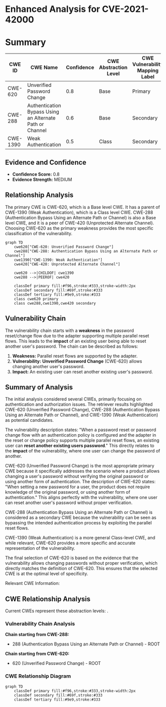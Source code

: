 # Enhanced Analysis for CVE-2021-42000

# Summary
| CWE ID | CWE Name | Confidence | CWE Abstraction Level | CWE Vulnerability Mapping Label | CWE-Vulnerability Mapping Notes |
|---|---|---|---|---|---|
| CWE-620 | Unverified Password Change | 0.8 | Base | Primary | Allowed |
| CWE-288 | Authentication Bypass Using an Alternate Path or Channel | 0.6 | Base | Secondary | Allowed |
| CWE-1390 | Weak Authentication | 0.5 | Class | Secondary | Allowed-with-Review |

## Evidence and Confidence

*   **Confidence Score:** 0.8
*   **Evidence Strength:** MEDIUM

## Relationship Analysis
The primary CWE is CWE-620, which is a Base level CWE. It has a parent of CWE-1390 (Weak Authentication), which is a Class level CWE. CWE-288 (Authentication Bypass Using an Alternate Path or Channel) is also a Base level CWE, and it is a peer of CWE-420 (Unprotected Alternate Channel). Choosing CWE-620 as the primary weakness provides the most specific classification of the vulnerability.

```mermaid
graph TD
    cwe620["CWE-620: Unverified Password Change"]
    cwe288["CWE-288: Authentication Bypass Using an Alternate Path or Channel"]
    cwe1390["CWE-1390: Weak Authentication"]
    cwe420["CWE-420: Unprotected Alternate Channel"]
    
    cwe620 -->|CHILDOF| cwe1390
    cwe288 -->|PEEROF| cwe420
    
    classDef primary fill:#f96,stroke:#333,stroke-width:2px
    classDef secondary fill:#69f,stroke:#333
    classDef tertiary fill:#9e9,stroke:#333
    class cwe620 primary
    class cwe288,cwe1390,cwe420 secondary
```

## Vulnerability Chain
The vulnerability chain starts with a **weakness** in the password reset/change flow due to the adapter supporting multiple parallel reset flows. This leads to the **impact** of an existing user being able to reset another user's password. The chain can be described as follows:

1.  **Weakness:** Parallel reset flows are supported by the adapter.
2.  **Vulnerability:** **Unverified Password Change** (CWE-620) allows changing another user's password.
3.  **Impact:** An existing user can reset another existing user's password.

## Summary of Analysis
The initial analysis considered several CWEs, primarily focusing on authentication and authorization issues. The retriever results highlighted CWE-620 (Unverified Password Change), CWE-288 (Authentication Bypass Using an Alternate Path or Channel), and CWE-1390 (Weak Authentication) as potential candidates.

The vulnerability description states: "When a password reset or password change flow with an authentication policy is configured and the adapter in the reset or change policy supports multiple parallel reset flows, an existing user can **reset another existing users password**." This directly relates to the **impact** of the vulnerability, where one user can change the password of another.

CWE-620 (Unverified Password Change) is the most appropriate primary CWE because it specifically addresses the scenario where a product allows changing a user's password without verifying the original password or using another form of authentication. The description of CWE-620 states: "When setting a new password for a user, the product does not require knowledge of the original password, or using another form of authentication." This aligns perfectly with the vulnerability, where one user can reset another user's password without proper verification.

CWE-288 (Authentication Bypass Using an Alternate Path or Channel) is considered as a secondary CWE because the vulnerability can be seen as bypassing the intended authentication process by exploiting the parallel reset flows.

CWE-1390 (Weak Authentication) is a more general Class-level CWE, and while relevant, CWE-620 provides a more specific and accurate representation of the vulnerability.

The final selection of CWE-620 is based on the evidence that the vulnerability allows changing passwords without proper verification, which directly matches the definition of CWE-620. This ensures that the selected CWE is at the optimal level of specificity.

Relevant CWE Information:


## CWE Relationship Analysis

Current CWEs represent these abstraction levels: .


### Vulnerability Chain Analysis

**Chain starting from CWE-288:**
- 288 (Authentication Bypass Using an Alternate Path or Channel) - ROOT


**Chain starting from CWE-620:**
- 620 (Unverified Password Change) - ROOT



### CWE Relationship Diagram

```mermaid
graph TD
    classDef primary fill:#f96,stroke:#333,stroke-width:2px
    classDef secondary fill:#69f,stroke:#333
    classDef tertiary fill:#9e9,stroke:#333
```